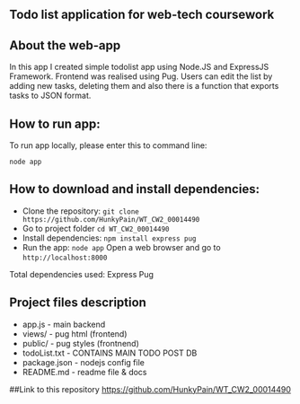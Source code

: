 

## Todo list application for web-tech coursework
## About the web-app
In this app I created simple todolist app using Node.JS and ExpressJS Framework. Frontend was realised using Pug. Users can edit the list by adding new tasks, deleting them and also there is a function that exports tasks to JSON format.

## How to run app:
To run app locally, please enter this to command line:
```
node app
```

## How to download and install dependencies: 
- Clone the repository: ```git clone https://github.com/HunkyPain/WT_CW2_00014490```
- Go to project folder ```cd WT_CW2_00014490```
- Install dependencies: ```npm install express pug```
- Run the app: ```node app```
Open a web browser and go to ```http://localhost:8000```

Total dependencies used:
Express
Pug


## Project files description
- app.js - main backend
- views/ - pug html (frontend)
- public/ - pug styles (frontnend)
- todoList.txt - CONTAINS MAIN TODO POST DB
- package.json - nodejs config file
- README.md - readme file & docs

##Link to this repository
https://github.com/HunkyPain/WT_CW2_00014490
